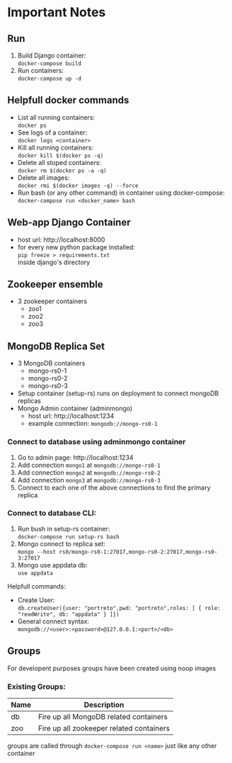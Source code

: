 # Important Notes

## Run
1) Build Django container: <br>
     `docker-compose build`
2) Run containers: <br>
     `docker-compose up -d`

## Helpfull docker commands
- List all running containers: <br>
    `docker ps`
- See logs of a container: <br>
    `docker logs <container>`
- Kill all running containers: <br>
    `docker kill $(docker ps -q)`
- Delete all stoped containers: <br>
    `docker rm $(docker ps -a -q)`
- Delete all images: <br>
    `docker rmi $(docker images -q) --force`
- Run bash (or any other command) in container using docker-compose: <br>
    `docker-compose run <docker_name> bash`

## Web-app Django Container

- host url: http://localhost:8000
- for every new python package installed: <br>
    `pip freeze > requirements.txt` <br>
    inside django's directory

## Zookeeper ensemble
- 3 zookeeper containers
    - zoo1
    - zoo2
    - zoo3

## MongoDB  Replica Set

- 3 MongoDB containers
    - mongo-rs0-1
    - mongo-rs0-2
    - mongo-rs0-3
- Setup container (setup-rs) runs on deployment to connect mongoDB replicas
- Mongo Admin container (adminmongo)
    - host url: http://localhost:1234
    - example connection: `mongodb://mongo-rs0-1`

### Connect to database using <b> adminmongo </b> container
1) Go to admin page: http://localhost:1234
2) Add connection `mongo1` at `mongodb://mongo-rs0-1`
3) Add connection `mongo2` at `mongodb://mongo-rs0-2`
4) Add connection `mongo3` at `mongodb://mongo-rs0-3`
5) Connect to each one of the above connections to find the primary replica 


### Connect to database CLI:
1) Run bush in setup-rs container: <br>
     `docker-compose run setup-rs bash`
2) Mongo connect to replica set: <br>
     `mongo --host rs0/mongo-rs0-1:27017,mongo-rs0-2:27017,mongo-rs0-3:27017`
3) Mongo use appdata db: <br>
     `use appdata`

Helpfull commands:

- Create User: <br>
    `db.createUser({user: "portreto",pwd: "portreto",roles: [ { role: "readWrite", db: "appdata" } ]})`
- General connect syntax: <br>
    `mongodb://<user>:<password>@127.0.0.1:<port>/<db>`


## Groups

For developent purposes groups have been created using noop images
### Existing Groups:

| Name 	| Description                              	|
|------	|------------------------------------------	|
| db   	| Fire up all MongoDB related containers   	|
| zoo  	| Fire up all zookeeper related containers 	|

groups are called through `docker-compose run <name>` just like any other container